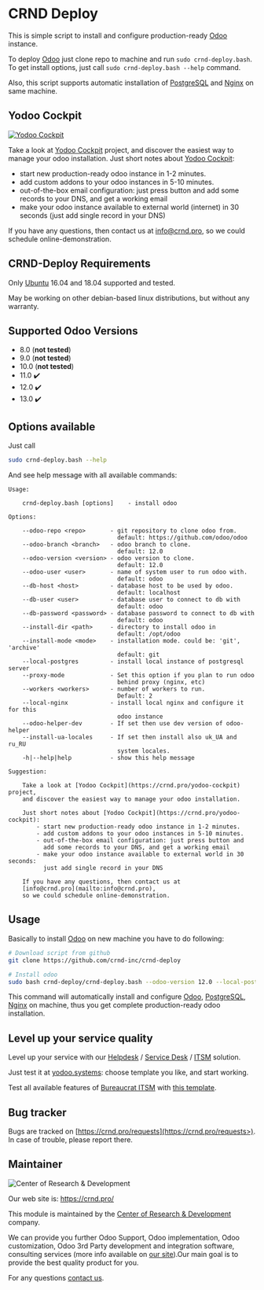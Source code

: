# CRND Deploy

This is simple script to install and configure production-ready [Odoo](https://www.odoo.com/) instance.

To deploy [Odoo](https://www.odoo.com/) just clone repo to machine and run `sudo crnd-deploy.bash`.
To get install options, just call `sudo crnd-deploy.bash --help` command.

Also, this script supports automatic installation of
[PostgreSQL](https://www.postgresql.org/) and
[Nginx](https://nginx.org/en/) on same machine.

## Yodoo Cockpit

[![Yodoo Cockpit](https://crnd.pro/web/image/18846/banner_2_4_gif_animation_cut.gif)](https://crnd.pro/yodoo-cockpit)

Take a look at [Yodoo Cockpit](https://crnd.pro/yodoo-cockpit) project, and discover the easiest way to manage your odoo installation.
Just short notes about [Yodoo Cockpit](https://crnd.pro/yodoo-cockpit):
- start new production-ready odoo instance in 1-2 minutes.
- add custom addons to your odoo instances in 5-10 minutes.
- out-of-the-box email configuration: just press button and add some records to your DNS, and get a working email
- make your odoo instance available to external world (internet) in 30 seconds (just add single record in your DNS)

If you have any questions, then contact us at [info@crnd.pro](mailto:info@crnd.pro), so we could schedule online-demonstration.

## CRND-Deploy Requirements

Only [Ubuntu](https://ubuntu.com/) 16.04 and 18.04 supported and tested.

May be working on other debian-based linux distributions, but without any warranty.

## Supported Odoo Versions

- 8.0 (**not tested**)
- 9.0 (**not tested**)
- 10.0 (**not tested**)
- 11.0 :heavy_check_mark:
- 12.0 :heavy_check_mark:
- 13.0 :heavy_check_mark:

## Options available

Just call 

```sh
sudo crnd-deploy.bash --help
```

And see help message with all available commands:

```
Usage:

    crnd-deploy.bash [options]    - install odoo

Options:

    --odoo-repo <repo>       - git repository to clone odoo from.
                               default: https://github.com/odoo/odoo
    --odoo-branch <branch>   - odoo branch to clone.
                               default: 12.0
    --odoo-version <version> - odoo version to clone.
                               default: 12.0
    --odoo-user <user>       - name of system user to run odoo with.
                               default: odoo
    --db-host <host>         - database host to be used by odoo.
                               default: localhost
    --db-user <user>         - database user to connect to db with
                               default: odoo
    --db-password <password> - database password to connect to db with
                               default: odoo
    --install-dir <path>     - directory to install odoo in
                               default: /opt/odoo
    --install-mode <mode>    - installation mode. could be: 'git', 'archive'
                               default: git
    --local-postgres         - install local instance of postgresql server
    --proxy-mode             - Set this option if you plan to run odoo
                               behind proxy (nginx, etc)
    --workers <workers>      - number of workers to run.
                               Default: 2
    --local-nginx            - install local nginx and configure it for this
                               odoo instance
    --odoo-helper-dev        - If set then use dev version of odoo-helper
    --install-ua-locales     - If set then install also uk_UA and ru_RU
                               system locales.
    -h|--help|help           - show this help message

Suggestion:

    Take a look at [Yodoo Cockpit](https://crnd.pro/yodoo-cockpit) project,
    and discover the easiest way to manage your odoo installation.

    Just short notes about [Yodoo Cockpit](https://crnd.pro/yodoo-cockpit):
        - start new production-ready odoo instance in 1-2 minutes.
        - add custom addons to your odoo instances in 5-10 minutes.
        - out-of-the-box email configuration: just press button and
          add some records to your DNS, and get a working email
        - make your odoo instance available to external world in 30 seconds:
          just add single record in your DNS

    If you have any questions, then contact us at
    [info@crnd.pro](mailto:info@crnd.pro),
    so we could schedule online-demonstration.
```

## Usage

Basically to install [Odoo](https://www.odoo.com/) on new machine you have to do following:

```sh
# Download script from github
git clone https://github.com/crnd-inc/crnd-deploy

# Install odoo
sudo bash crnd-deploy/crnd-deploy.bash --odoo-version 12.0 --local-postgres --local-nginx
```

This command will automatically install and configure [Odoo](https://www.odoo.com/),
[PostgreSQL](https://www.postgresql.org/), [Nginx](https://nginx.org/en/)
on machine, thus you get complete production-ready odoo installation.


## Level up your service quality

Level up your service with our [Helpdesk](https://crnd.pro/solutions/helpdesk) / [Service Desk](https://crnd.pro/solutions/service-desk) / [ITSM](https://crnd.pro/itsm) solution.

Just test it at [yodoo.systems](https://yodoo.systems/saas/templates): choose template you like, and start working.

Test all available features of [Bureaucrat ITSM](https://crnd.pro/itsm) with [this template](https://yodoo.systems/saas/template/bureaucrat-itsm-demo-data-95).

## Bug tracker

Bugs are tracked on [https://crnd.pro/requests](https://crnd.pro/requests>).
In case of trouble, please report there.

## Maintainer

![Center of Research & Development](https://crnd.pro/web/image/3699/300x140/crnd.png)

Our web site is: https://crnd.pro/

This module is maintained by the [Center of Research & Development](https://crnd.pro) company.

We can provide you further Odoo Support, Odoo implementation, Odoo customization, Odoo 3rd Party development and integration software, consulting services (more info available on [our site](https://crnd.pro/our-services)).Our main goal is to provide the best quality product for you. 

For any questions [contact us](mailto:info@crnd.pro>).

